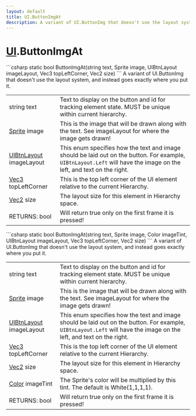```yaml
---
layout: default
title: UI.ButtonImgAt
description: A variant of UI.ButtonImg that doesn't use the layout system, and instead goes exactly where you put it.
---
```

# [UI]({{site.url}}/Pages/StereoKit/UI.html).ButtonImgAt

<div class='signature' markdown='1'>
```csharp
static bool ButtonImgAt(string text, Sprite image, UIBtnLayout imageLayout, Vec3 topLeftCorner, Vec2 size)
```
A variant of UI.ButtonImg that doesn't use the layout
system, and instead goes exactly where you put it.
</div>

|  |  |
|--|--|
|string text|Text to display on the button and id for             tracking element state. MUST be unique within current hierarchy.|
|[Sprite]({{site.url}}/Pages/StereoKit/Sprite.html) image|This is the image that will be drawn along with             the text. See imageLayout for where the image gets drawn!|
|[UIBtnLayout]({{site.url}}/Pages/StereoKit/UIBtnLayout.html) imageLayout|This enum specifies how the text and             image should be laid out on the button. For example, `UIBtnLayout.Left`             will have the image on the left, and text on the right.|
|[Vec3]({{site.url}}/Pages/StereoKit/Vec3.html) topLeftCorner|This is the top left corner of the UI             element relative to the current Hierarchy.|
|[Vec2]({{site.url}}/Pages/StereoKit/Vec2.html) size|The layout size for this element in Hierarchy             space.|
|RETURNS: bool|Will return true only on the first frame it is pressed!|

<div class='signature' markdown='1'>
```csharp
static bool ButtonImgAt(string text, Sprite image, Color imageTint, UIBtnLayout imageLayout, Vec3 topLeftCorner, Vec2 size)
```
A variant of UI.ButtonImg that doesn't use the layout
system, and instead goes exactly where you put it.
</div>

|  |  |
|--|--|
|string text|Text to display on the button and id for             tracking element state. MUST be unique within current hierarchy.|
|[Sprite]({{site.url}}/Pages/StereoKit/Sprite.html) image|This is the image that will be drawn along with             the text. See imageLayout for where the image gets drawn!|
|[UIBtnLayout]({{site.url}}/Pages/StereoKit/UIBtnLayout.html) imageLayout|This enum specifies how the text and             image should be laid out on the button. For example, `UIBtnLayout.Left`             will have the image on the left, and text on the right.|
|[Vec3]({{site.url}}/Pages/StereoKit/Vec3.html) topLeftCorner|This is the top left corner of the UI             element relative to the current Hierarchy.|
|[Vec2]({{site.url}}/Pages/StereoKit/Vec2.html) size|The layout size for this element in Hierarchy             space.|
|[Color]({{site.url}}/Pages/StereoKit/Color.html) imageTint|The Sprite's color will be multiplied by             this tint. The default is White(1,1,1,1).|
|RETURNS: bool|Will return true only on the first frame it is pressed!|





